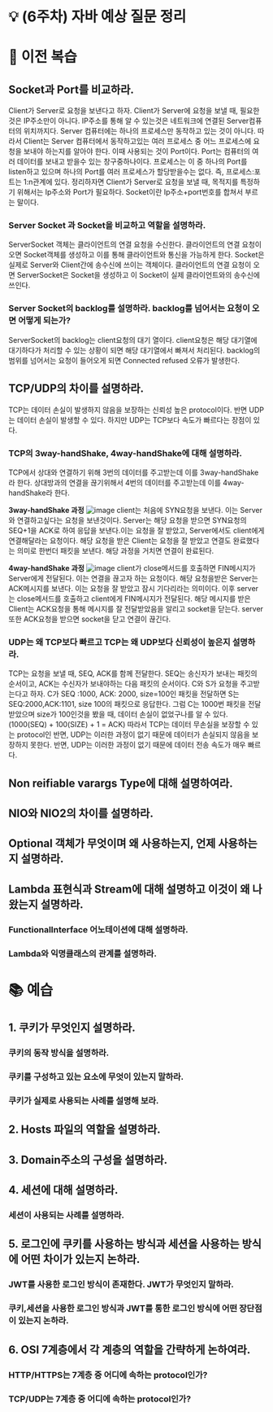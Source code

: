 # 💡 (6주차) 자바 예상 질문 정리

# 📜 이전 복습

## Socket과 Port를 비교하라.
Client가 Server로 요청을 보낸다고 하자. Client가 Server에 요청을 보낼 때, 필요한것은 IP주소만이 아니다. IP주소를 통해 알 수 있는것은 네트워크에 연결된 Server컴퓨터의 위치까지다. Server 컴퓨터에는 하나의 프로세스만 동작하고 있는 것이 아니다. 따라서 Client는 Server 컴퓨터에서 동작하고있는 여러 프로세스 중 어느 프로세스에 요청을 보내야 하는지를 알아야 한다. 이때 사용되는 것이 Port이다. Port는 컴퓨터의 여러 데이터를 보내고 받을수 있는 창구중하나이다. 프로세스는 이 중 하나의 Port를 listen하고 있으며 하나의 Port를 여러 프로세스가 할당받을수는 없다.
즉, 프로세스:포트는 1:n관계에 있다.
정리하자면 Client가 Server로 요청을 보낼 때, 목적지를 특정하기 위해서는 Ip주소와 Port가 필요하다. Socket이란 Ip주소+port번호를 합쳐서 부르는 말이다.

### Server Socket 과 Socket을 비교하고 역할을 설명하라.
ServerSocket 객체는 클라이언트의 연결 요청을 수신한다. 클라이언트의 연결 요청이 오면 Socket객체를 생성하고 이를 통해 클라이언트와 통신을 가능하게 한다.
Socket은 실제로 Server와 Client간에 송수신에 쓰이는 객체이다. 클라이언트의 연결 요청이 오면 ServerSocket은 Socket을 생성하고 이 Socket이 실제 클라이언트와의 송수신에 쓰인다.


### Server Socket의 backlog를 설명하라. backlog를 넘어서는 요청이 오면 어떻게 되는가?
ServerSocket의 backlog는 client요청의 대기 열이다. client요청은 해당 대기열에 대기하다가 처리할 수 있는 상황이 되면 해당 대기열에서 빠져서 처리된다. backlog의 범위를 넘어서는 요청이 들어오게 되면 Connected refused 오류가 발생한다.

## TCP/UDP의 차이를 설명하라.
TCP는 데이터 손실이 발생하지 않음을 보장하는 신뢰성 높은 protocol이다. 반면 UDP는 데이터 손실이 발생할 수 있다.
하지만 UDP는 TCP보다 속도가 빠르다는 장점이 있다.

### TCP의 3way-handShake, 4way-handShake에 대해 설명하라.
TCP에서 상대와 연결하기 위해 3번의 데이터를 주고받는데 이를 3way-handShake라 한다. 상대방과의 연결을 끊기위해서 4번의 데이터를 주고받는데 이를 4way-handShake라 한다.

**3way-handShake 과정**
![image](https://user-images.githubusercontent.com/46997074/236989188-d9b52f75-5181-490b-9567-57608484e5c9.png)
client는 처음에 SYN요청을 보낸다. 이는 Server와 연결하고싶다는 요청을 보낸것이다. Server는 해당 요청을 받으면 SYN요청의 SEQ+1을 ACK로 하여 응답을 보낸다.이는 요청을 잘 받았고, Server에서도 client에게 연결해달라는 요청이다. 해당 요청을 받은 Client는 요청을 잘 받았고 연결도 완료했다는 의미로 한번더 패킷을 보낸다. 해당 과정을 거치면 연결이 완료된다.

**4way-handShake 과정**
![image](https://user-images.githubusercontent.com/46997074/236989259-63427c1f-8507-4371-bc57-64432211c518.png)
client가 close메서드를 호출하면 FIN메시지가 Server에게 전달된다. 이는 연결을 끊고자 하는 요청이다. 해당 요청을받은 Server는 ACK메시지를 보낸다. 이는 요청을 잘 받았고 잠시 기다리라는 의미이다. 이후 server는 close메서드를 호출하고 client에게 FIN메시지가 전달된다. 해당 메시지를 받은 Client는 ACK요청을 통해 메시지를 잘 전달받았음을 알리고 socket을 닫는다.
server또한 ACK요청을 받으면 socket을 닫고 연결이 끊긴다.

### UDP는 왜 TCP보다 빠르고 TCP는 왜 UDP보다 신뢰성이 높은지 설명하라.
TCP는 요청을 보낼 때, SEQ, ACK를 함께 전달한다. SEQ는 송신자가 보내는 패킷의 순서이고, ACK는 수신자가 보내야하는 다음 패킷의 순서이다.
C와 S가 요청을 주고받는다고 하자. C가 SEQ :1000, ACK: 2000, size=100인 패킷을 전달하면 S는 SEQ:2000,ACK:1101, size 100의 패킷으로 응답한다.
그럼 C는 1000번 패킷을 전달받았으며 size가 100인것을 봤을 때, 데이터 손실이 없었구나를 알 수 있다. (1000(SEQ) + 100(SIZE) + 1 = ACK)
따라서 TCP는 데이터 무손실을 보장할 수 있는 protocol인 반면, UDP는 이러한 과정이 없기 때문에 데이터가 손실되지 않음을 보장하지 못한다.
반면, UDP는 이러한 과정이 없기 때문에 데이터 전송 속도가 매우 빠르다.

## Non reifiable varargs Type에 대해 설명하여라.

## NIO와 NIO2의 차이를 설명하라.

## Optional 객체가 무엇이며 왜 사용하는지, 언제 사용하는지 설명하라.

## Lambda 표현식과 Stream에 대해 설명하고 이것이 왜 나왔는지 설명하라.

### FunctionalInterface 어노테이션에 대해 설명하라.

### Lambda와 익명클래스의 관계를 설명하라.


# 📚 예습

## 1. 쿠키가 무엇인지 설명하라.

### 쿠키의 동작 방식을 설명하라.

### 쿠키를 구성하고 있는 요소에 무엇이 있는지 말하라.

### 쿠키가 실제로 사용되는 사례를 설명해 보라.

## 2. Hosts 파일의 역할을 설명하라.

## 3. Domain주소의 구성을 설명하라.

## 4. 세션에 대해 설명하라.

### 세션이 사용되는 사례를 설명하라.

## 5. 로그인에 쿠키를 사용하는 방식과 세션을 사용하는 방식에 어떤 차이가 있는지 논하라.

### JWT를 사용한 로그인 방식이 존재한다. JWT가 무엇인지 말하라.

### 쿠키,세션을 사용한 로그인 방식과 JWT를 통한 로그인 방식에 어떤 장단점이 있는지 논하라.

## 6. OSI 7계층에서 각 계층의 역할을 간략하게 논하여라.

### HTTP/HTTPS는 7계층 중 어디에 속하는 protocol인가?

### TCP/UDP는 7계층 중 어디에 속하는 protocol인가?


